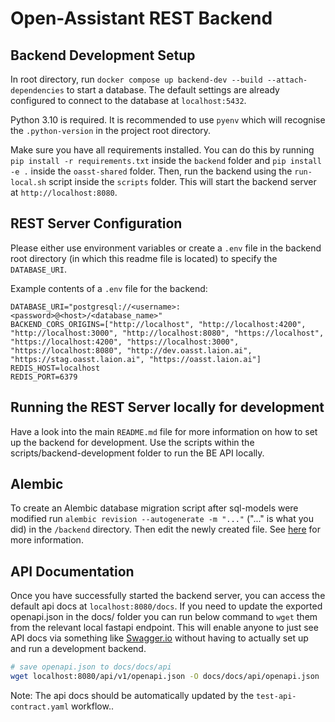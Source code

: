 # Open-Assistant REST Backend

## Backend Development Setup

In root directory, run
`docker compose up backend-dev --build --attach-dependencies` to start a
database. The default settings are already configured to connect to the database
at `localhost:5432`.

Python 3.10 is required. It is recommended to use `pyenv` which will recognise
the `.python-version` in the project root directory.

Make sure you have all requirements installed. You can do this by running
`pip install -r requirements.txt` inside the `backend` folder and
`pip install -e .` inside the `oasst-shared` folder. Then, run the backend using
the `run-local.sh` script inside the `scripts` folder. This will start the
backend server at `http://localhost:8080`.

## REST Server Configuration

Please either use environment variables or create a `.env` file in the backend
root directory (in which this readme file is located) to specify the
`DATABASE_URI`.

Example contents of a `.env` file for the backend:

```
DATABASE_URI="postgresql://<username>:<password>@<host>/<database_name>"
BACKEND_CORS_ORIGINS=["http://localhost", "http://localhost:4200", "http://localhost:3000", "http://localhost:8080", "https://localhost", "https://localhost:4200", "https://localhost:3000", "https://localhost:8080", "http://dev.oasst.laion.ai", "https://stag.oasst.laion.ai", "https://oasst.laion.ai"]
REDIS_HOST=localhost
REDIS_PORT=6379
```

## Running the REST Server locally for development

Have a look into the main `README.md` file for more information on how to set up
the backend for development. Use the scripts within the
scripts/backend-development folder to run the BE API locally.

## Alembic

To create an Alembic database migration script after sql-models were modified
run `alembic revision --autogenerate -m "..."` ("..." is what you did) in the
`/backend` directory. Then edit the newly created file. See
[here](https://alembic.sqlalchemy.org/en/latest/tutorial.html) for more
information.

## API Documentation

Once you have successfully started the backend server, you can access the
default api docs at `localhost:8080/docs`. If you need to update the exported
openapi.json in the docs/ folder you can run below command to `wget` them from
the relevant local fastapi endpoint. This will enable anyone to just see API
docs via something like
[Swagger.io](https://editor.swagger.io/?url=https://raw.githubusercontent.com/LAION-AI/Open-Assistant/main/docs/docs/api/openapi.json)
without having to actually set up and run a development backend.

```bash
# save openapi.json to docs/docs/api
wget localhost:8080/api/v1/openapi.json -O docs/docs/api/openapi.json
```

Note: The api docs should be automatically updated by the
`test-api-contract.yaml` workflow..
